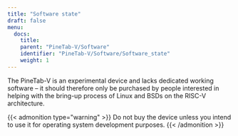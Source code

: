 ```yaml
---
title: "Software state"
draft: false
menu:
  docs:
    title:
    parent: "PineTab-V/Software"
    identifier: "PineTab-V/Software/Software_state"
    weight: 1
---
```


The PineTab-V is an experimental device and lacks dedicated working software – it should therefore only be purchased by people interested in helping with the bring-up process of Linux and BSDs on the RISC-V architecture. 

{{< admonition type="warning" >}}
 Do not buy the device unless you intend to use it for operating system development purposes.
{{< /admonition >}}
